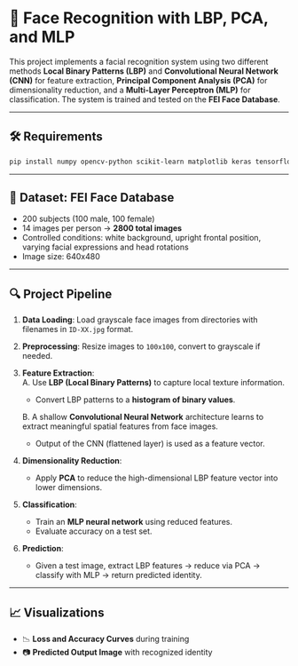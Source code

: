 # 🧠 Face Recognition with LBP, PCA, and MLP

This project implements a facial recognition system using two different methods **Local Binary Patterns (LBP)** and **Convolutional Neural Network (CNN)** for feature extraction, **Principal Component Analysis (PCA)** for dimensionality reduction, and a **Multi-Layer Perceptron (MLP)** for classification. The system is trained and tested on the **FEI Face Database**.

---

## 🛠️ Requirements

```bash
pip install numpy opencv-python scikit-learn matplotlib keras tensorflow
```

---

## 📁 Dataset: FEI Face Database

- 200 subjects (100 male, 100 female)
- 14 images per person → **2800 total images**
- Controlled conditions: white background, upright frontal position, varying facial expressions and head rotations
- Image size: 640x480

---

## 🔍 Project Pipeline

1. **Data Loading**: Load grayscale face images from directories with filenames in `ID-XX.jpg` format.
2. **Preprocessing**: Resize images to `100x100`, convert to grayscale if needed.
3. **Feature Extraction**:  
   A. Use **LBP (Local Binary Patterns)** to capture local texture information.  
   - Convert LBP patterns to a **histogram of binary values**.

   B. A shallow **Convolutional Neural Network** architecture learns to extract meaningful spatial features from face images.  
   - Output of the CNN (flattened layer) is used as a feature vector.
4. **Dimensionality Reduction**:  
   - Apply **PCA** to reduce the high-dimensional LBP feature vector into lower dimensions.
5. **Classification**:  
   - Train an **MLP neural network** using reduced features.
   - Evaluate accuracy on a test set.
6. **Prediction**:  
   - Given a test image, extract LBP features → reduce via PCA → classify with MLP → return predicted identity.

---

## 📈 Visualizations

- 📉 **Loss and Accuracy Curves** during training  
- 📷 **Predicted Output Image** with recognized identity